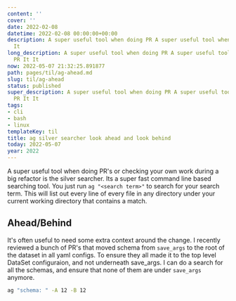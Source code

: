 ```yaml
---
content: ''
cover: ''
date: 2022-02-08
datetime: 2022-02-08 00:00:00+00:00
description: A super useful tool when doing PR A super useful tool when doing PR It
  It
long_description: A super useful tool when doing PR A super useful tool when doing
  PR It It
now: 2022-05-07 21:32:25.891877
path: pages/til/ag-ahead.md
slug: til/ag-ahead
status: published
super_description: A super useful tool when doing PR A super useful tool when doing
  PR It It
tags:
- cli
- bash
- linux
templateKey: til
title: ag silver searcher look ahead and look behind
today: 2022-05-07
year: 2022
---
```


A super useful tool when doing PR's or checking your own work during a big
refactor is the silver searcher.  Its a super fast command line based searching
tool. You just run `ag "<search term>"` to search for your search term.  This
will list out every line of every file in any directory under your current
working directory that contains a match.

## Ahead/Behind

It's often useful to need some extra context around the change.  I recently
reviewed a bunch of PR's that moved schema from `save_args` to the root of the
dataset in all yaml configs.  To ensure they all made it to the top level
DataSet configuraion, and not underneath save_args.  I can do a search for all
the schemas, and ensure that none of them are under `save_args` anymore.

``` bash
ag "schema: " -A 12 -B 12
```